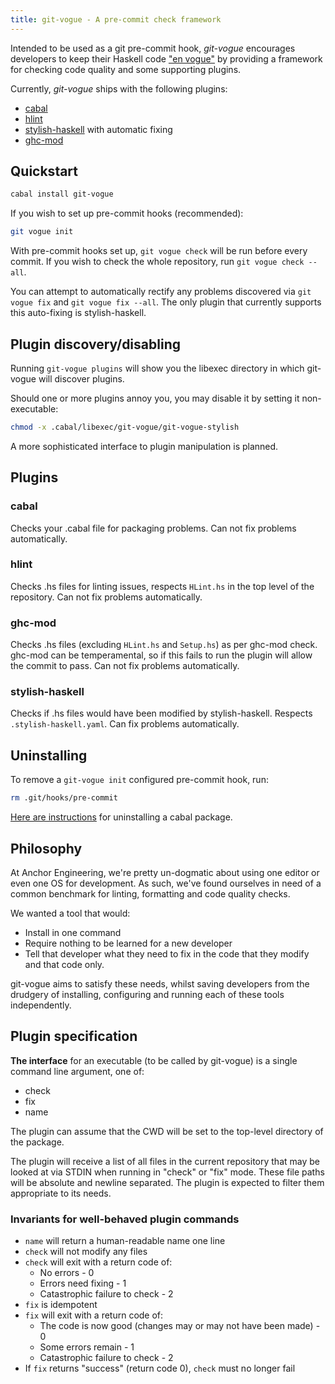 ```yaml
---
title: git-vogue - A pre-commit check framework
---
```


Intended to be used as a git pre-commit hook, *git-vogue* encourages developers
to keep their Haskell code ["en vogue"][1] by providing a framework for
checking code quality and some supporting plugins.

Currently, *git-vogue* ships with the following plugins:

* [cabal][6]
* [hlint][2]
* [stylish-haskell][4] with automatic fixing
* [ghc-mod][5]

[1]: https://www.youtube.com/watch?v=GuJQSAiODqI
[2]: http://hackage.haskell.org/package/hlint
[4]: https://hackage.haskell.org/package/stylish-haskell
[5]: https://hackage.haskell.org/package/ghc-mod
[6]: https://hackage.haskell.org/package/Cabal

Quickstart
----------

```bash
cabal install git-vogue
```

If you wish to set up pre-commit hooks (recommended):

```bash
git vogue init
```

With pre-commit hooks set up, `git vogue check` will be run before every
commit. If you wish to check the whole repository, run `git vogue check --all`.

You can attempt to automatically rectify any problems discovered via `git vogue
fix` and `git vogue fix --all`. The only plugin that currently supports this
auto-fixing is stylish-haskell.

Plugin discovery/disabling
--------------------------

Running `git-vogue plugins` will show you the libexec directory in which
git-vogue will discover plugins.

Should one or more plugins annoy you, you may disable it by setting it
non-executable:

```bash
chmod -x .cabal/libexec/git-vogue/git-vogue-stylish
```

A more sophisticated interface to plugin manipulation is planned.

Plugins
-------

### cabal

Checks your .cabal file for packaging problems. Can not fix problems
automatically.

### hlint

Checks .hs files for linting issues, respects `HLint.hs` in the top level of
the repository. Can not fix problems automatically.

### ghc-mod

Checks .hs files (excluding `HLint.hs` and `Setup.hs`) as per ghc-mod check.
ghc-mod can be temperamental, so if this fails to run the plugin will allow the
commit to pass. Can not fix problems automatically.

### stylish-haskell

Checks if .hs files would have been modified by stylish-haskell. Respects
`.stylish-haskell.yaml`. Can fix problems automatically.

Uninstalling
------------

To remove a `git-vogue init` configured pre-commit hook, run:

```bash
rm .git/hooks/pre-commit
```

[Here are instructions](https://www.youtube.com/watch?v=4qXD5l-ZlfA) for
uninstalling a cabal package.

Philosophy
---------

At Anchor Engineering, we're pretty un-dogmatic about using one editor or even
one OS for development. As such, we've found ourselves in need of a common
benchmark for linting, formatting and code quality checks.

We wanted a tool that would:

* Install in one command
* Require nothing to be learned for a new developer
* Tell that developer what they need to fix in the code that they modify and
  that code only.

git-vogue aims to satisfy these needs, whilst saving developers from the
drudgery of installing, configuring and running each of these tools
independently.

Plugin specification
--------------------

**The interface** for an executable (to be called by git-vogue) is a single
command line argument, one of:

* check
* fix
* name

The plugin can assume that the CWD will be set to the top-level directory of
the package.

The plugin will receive a list of all files in the current repository that may
be looked at via STDIN when running in "check" or "fix" mode. These file paths
will be absolute and newline separated. The plugin is expected to filter them
appropriate to its needs.

### Invariants for well-behaved plugin commands

* `name` will return a human-readable name one line
* `check` will not modify any files
* `check` will exit with a return code of:
    * No errors - 0
    * Errors need fixing - 1
    * Catastrophic failure to check - 2
* `fix` is idempotent
* `fix` will exit with a return code of:
    * The code is now good (changes may or may not have been made) - 0
    * Some errors remain - 1
    * Catastrophic failure to check - 2
* If `fix` returns "success" (return code 0), `check` must no longer fail